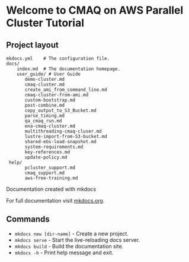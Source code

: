 # Welcome to CMAQ on AWS Parallel Cluster Tutorial 

## Project layout

    mkdocs.yml    # The configuration file.
    docs/
        index.md  # The documentation homepage.
        user_guide/ # User Guide
           demo-cluster.md
           cmaq-cluster.md
           create_ami_from_command_line.md
           cmaq-cluster-from-ami.md
           custom-bootstrap.md
           post-combine.md
           copy_output_to_S3_Bucket.md
           parse_timing.md
           qa_cmaq_run.md
           ena-cmaq-cluster.md
           multithreading-cmaq-cluser.md
           lustre-import-from-S3-bucket.md
           shared-ebs-load-snapshot.md
           system-requirements.md
           key-references.md
           update-policy.md
     help/
           pcluster_support.md
           cmaq_support.md 
           aws-free-training.md

Documentation created with mkdocs

For full documentation visit [mkdocs.org](https://www.mkdocs.org).

## Commands

* `mkdocs new [dir-name]` - Create a new project.
* `mkdocs serve` - Start the live-reloading docs server.
* `mkdocs build` - Build the documentation site.
* `mkdocs -h` - Print help message and exit.

